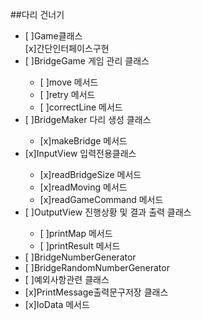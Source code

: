 ##다리 건너기

<ul>
<li>[ ]Game클래스</li>
	[x]간단인터페이스구현
<li>[ ]BridgeGame 게임 관리 클래스</li>
	<ul>
	<li>[ ]move 메서드</li>
	<li>[ ]retry 메서드</li>
	<li>[ ]correctLine 메서드</li>
	</ul>
<li>[ ]BridgeMaker 다리 생성 클래스</li>
	<ul>
	<li>[x]makeBridge 메서드</li>
	</ul>
<li>[x]InputView 입력전용클래스</li>
	<ul>
	<li>[x]readBridgeSize 메서드</li>
	<li>[x]readMoving 메서드</li>
	<li>[x]readGameCommand 메서드</li>
	</ul>
<li>[ ]OutputView 진행상황 및 결과 출력 클래스</li>
	<ul>
	<li>[ ]printMap 메서드</li>
	<li>[ ]printResult 메서드</li>
	</ul>
<li>[ ]BridgeNumberGenerator</li>
<li>[ ]BridgeRandomNumberGenerator</li>
<li>[ ]예외사항관련 클래스</li>
<li>[x]PrintMessage출력문구저장 클래스</li>
<li>[x]IoData 메서드</li>
</ul>